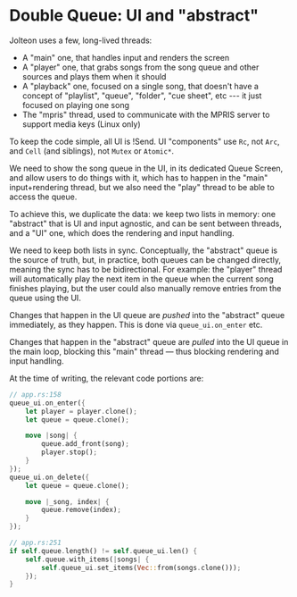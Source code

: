 # Double Queue: UI and "abstract"

Jolteon uses a few, long-lived threads:
- A "main" one, that handles input and renders the screen
- A "player" one, that grabs songs from the song queue and other sources and plays them when it should
- A "playback" one, focused on a single song, that doesn't have a concept of "playlist", "queue", "folder", "cue sheet", etc --- it just focused on playing one song
- The "mpris" thread, used to communicate with the MPRIS server to support media keys (Linux only)

To keep the code simple, all UI is !Send. UI "components" use `Rc`, not `Arc`, and `Cell` (and siblings), not `Mutex` or `Atomic*`.

We need to show the song queue in the UI, in its dedicated Queue Screen, and allow users to do things with it, 
which has to happen in the "main" input+rendering thread, but we also need the "play" thread to be able to access the queue. 

To achieve this, we duplicate the data:
we keep two lists in memory: one "abstract" that is UI and input agnostic,
and can be sent between threads, and a "UI" one, which does the rendering and input handling.

We need to keep both lists in sync. Conceptually, the "abstract" queue is the source of truth, 
but, in practice, both queues can be changed directly, meaning the sync has to be bidirectional.
For example: the "player" thread will automatically play the next item in the queue when the current song finishes playing,
but the user could also manually remove entries from the queue using the UI.

Changes that happen in the UI queue are _pushed_ into the "abstract" queue immediately, as they happen. 
This is done via `queue_ui.on_enter` etc.

Changes that happen in the "abstract" queue are _pulled_ into the UI queue in the main loop,
blocking this "main" thread — thus blocking rendering and input handling.

At the time of writing, the relevant code portions are:

```rs
// app.rs:158
queue_ui.on_enter({
    let player = player.clone();
    let queue = queue.clone();

    move |song| {
        queue.add_front(song);
        player.stop();
    }
});
queue_ui.on_delete({
    let queue = queue.clone();

    move |_song, index| {
        queue.remove(index);
    }
});
```

```rs
// app.rs:251
if self.queue.length() != self.queue_ui.len() {
    self.queue.with_items(|songs| {
        self.queue_ui.set_items(Vec::from(songs.clone()));
    });
}
```
